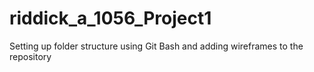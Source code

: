 # riddick_a_1056_Project1
Setting up folder structure using Git Bash and adding wireframes to the repository
